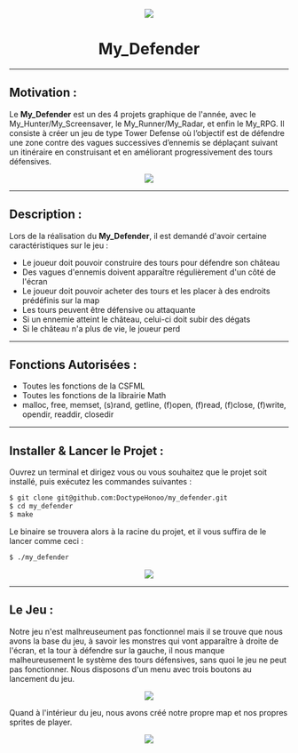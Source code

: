 <p align="center">
  <img src="https://user-images.githubusercontent.com/91092610/174764436-ad5db2d9-8418-4293-8646-82d410d70bc0.png" />
</p>
<h1 align="center">
   My_Defender
</h1>

---

## Motivation : 

Le **My_Defender** est un des 4 projets graphique de l'année, avec le My_Hunter/My_Screensaver, le My_Runner/My_Radar, et enfin le My_RPG. Il consiste à créer un jeu de type Tower Defense où l’objectif est de défendre une zone contre des vagues successives d’ennemis se déplaçant suivant un itinéraire en construisant et en améliorant progressivement des tours défensives.
<p align="center">
  <img src="https://user-images.githubusercontent.com/91092610/174764327-294dec7e-b8ec-4f8a-adb2-a4bc104b80ea.png"/>
</p>

---

## Description :

Lors de la réalisation du **My_Defender**, il est demandé d'avoir certaine caractéristiques sur le jeu : 
- Le joueur doit pouvoir construire des tours pour défendre son château
- Des vagues d'ennemis doivent apparaître régulièrement d'un côté de l'écran
- Le joueur doit pouvoir acheter des tours et les placer à des endroits prédéfinis sur la map
- Les tours peuvent être défensive ou attaquante
- Si un ennemie atteint le château, celui-ci doit subir des dégats
- Si le château n'a plus de vie, le joueur perd

---

## Fonctions Autorisées : 

- Toutes les fonctions de la CSFML
- Toutes les fonctions de la librairie Math
- malloc, free, memset, (s)rand, getline, (f)open, (f)read, (f)close, (f)write, opendir, readdir, closedir

---

## Installer & Lancer le Projet :

Ouvrez un terminal et dirigez vous ou vous souhaitez que le projet soit installé, puis exécutez les commandes suivantes : 
```bash
$ git clone git@github.com:DoctypeHonoo/my_defender.git
$ cd my_defender
$ make
```
Le binaire se trouvera alors à la racine du projet, et il vous suffira de le lancer comme ceci : 
```bash
$ ./my_defender
```
<p align="center">
  <img src="https://user-images.githubusercontent.com/91092610/174766930-1627c5fe-1f1b-4679-901a-2319396aa6c7.png">
</p>

---

## Le Jeu : 

Notre jeu n'est malhreuseument pas fonctionnel mais il se trouve que nous avons la base du jeu, à savoir les monstres qui vont apparaître à droite de l'écran, et la tour à défendre sur la gauche, il nous manque malheureusement le système des tours défensives, sans quoi le jeu ne peut pas fonctionner. Nous disposons d'un menu avec trois boutons au lancement du jeu.
<p align="center">
  <img src="https://user-images.githubusercontent.com/91092610/174768544-64a5f7d3-a913-41a9-8b6d-03edcc87d886.png">
</p>
Quand à l'intérieur du jeu, nous avons créé notre propre map et nos propres sprites de player.
<p align="center">
  <img src="https://user-images.githubusercontent.com/91092610/174769258-e1b86948-4881-4cae-afa2-f36050c66b70.png">
</p>
